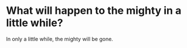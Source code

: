 # What will happen to the mighty in a little while?

In only a little while, the mighty will be gone.
